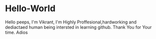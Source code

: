 # Hello-World


Hello peeps,
I'm Vikrant, I'm Highly Proffesional,hardworking and dediactaed human being intersted in learning github.
Thank You for Your time.
Adios
